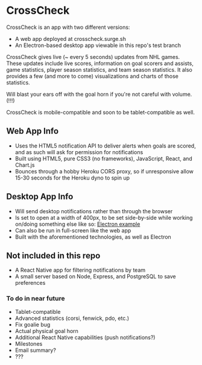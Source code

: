 # CrossCheck

CrossCheck is an app with two different versions:
  * A web app deployed at crosscheck.surge.sh
  * An Electron-based desktop app viewable in this repo's test branch

CrossCheck gives live (~ every 5 seconds) updates from NHL games. These updates include live scores, information on goal scorers and assists, game statistics, player season statistics, and team season statistics. 
It also provides a few (and more to come) visualizations and charts of those statistics.

Will blast your ears off with the goal horn if you're not careful with volume. (!!!)

CrossCheck is mobile-compatible and soon to be tablet-compatible as well.

## Web App Info
* Uses the HTML5 notification API to deliver alerts when goals are scored, and as such will ask for permission for notifications
* Built using HTML5, pure CSS3 (no frameworks), JavaScript, React, and Chart.js
* Bounces through a hobby Heroku CORS proxy, so if unresponsive allow 15-30 seconds for the Heroku dyno to spin up

## Desktop App Info
* Will send desktop notifications rather than through the browser
* Is set to open at a width of 400px, to be set side-by-side while working on/doing something else like so:
[Electron example](./electronexample.png)
* Can also be run in full-screen like the web app
* Built with the aforementioned technologies, as well as Electron

## Not included in this repo
* A React Native app for filtering notifications by team
* A small server based on Node, Express, and PostgreSQL to save preferences

### To do in near future
* Tablet-compatible
* Advanced statistics (corsi, fenwick, pdo, etc.)
* Fix goalie bug
* Actual physical goal horn
* Additional React Native capabilities (push notifications?)
* Milestones
* Email summary?
* ???

